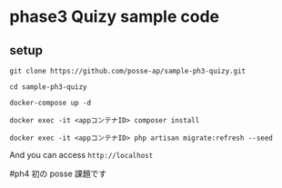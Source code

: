 # phase3 Quizy sample code

## setup

`git clone https://github.com/posse-ap/sample-ph3-quizy.git`

`cd sample-ph3-quizy`

`docker-compose up -d`

`docker exec -it <appコンテナID> composer install`

`docker exec -it <appコンテナID> php artisan migrate:refresh --seed`

And you can access `http://localhost`

#ph4 初の posse 課題です
